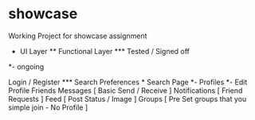 # showcase
Working Project for showcase assignment 

* UI Layer 
** Functional Layer 
*** Tested / Signed off 

*- ongoing 

Login / Register *** 
Search Preferences *
Search Page *- 
Profiles *-
Edit Profile 
Friends 
Messages 							[ Basic Send / Receive ]
Notifications 						[ Friend Requests ]
Feed 								[ Post Status / Image ]
Groups 								[ Pre Set groups that you simple join - No Profile ]





